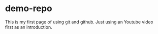 # demo-repo
This is my first page of using git and github. 
Just using an Youtube video first as an introduction.
